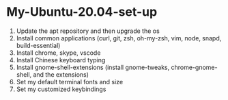 # My-Ubuntu-20.04-set-up

1. Update the apt repository and then upgrade the os
2. Install common applications (curl, git, zsh, oh-my-zsh, vim, node, snapd, build-essential)
3. Install chrome, skype, vscode
4. Install Chinese keyboard typing
5. Install gnome-shell-extensions (install gnome-tweaks, chrome-gnome-shell, and the extensions)
6. Set my default terminal fonts and size
7. Set my customized keybindings